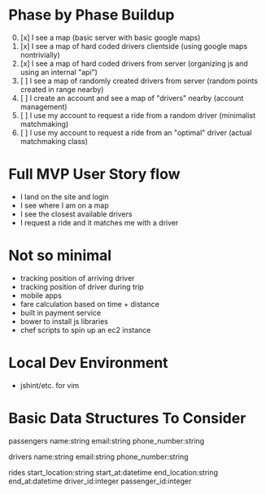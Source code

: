# Phase by Phase Buildup
0. [x] I see a map (basic server with basic google maps)
1. [x] I see a map of hard coded drivers clientside (using google maps nontrivially)
2. [x] I see a map of hard coded drivers from server (organizing js and using an internal "api")
3. [ ] I see a map of randomly created drivers from server (random points created in range nearby)
4. [ ] I create an account and see a map of "drivers" nearby (account management)
5. [ ] I use my account to request a ride from a random driver (minimalist matchmaking)
6. [ ] I use my account to request a ride from an "optimal" driver (actual matchmaking class)

# Full MVP User Story flow
* I land on the site and login
* I see where I am on a map
* I see the closest available drivers
* I request a ride and it matches me with a driver

# Not so minimal
* tracking position of arriving driver
* tracking position of driver during trip
* mobile apps
* fare calculation based on time + distance
* built in payment service
* bower to install js libraries
* chef scripts to spin up an ec2 instance

# Local Dev Environment
* jshint/etc. for vim

# Basic Data Structures To Consider
passengers
name:string
email:string
phone_number:string

drivers
name:string
email:string
phone_number:string

rides
start_location:string
start_at:datetime
end_location:string
end_at:datetime
driver_id:integer
passenger_id:integer
